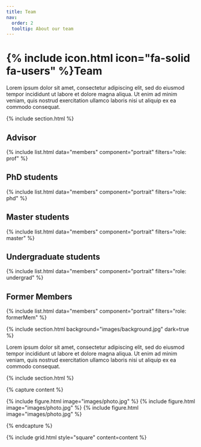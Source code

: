 ```yaml
---
title: Team
nav:
  order: 2
  tooltip: About our team
---
```


# {% include icon.html icon="fa-solid fa-users" %}Team

Lorem ipsum dolor sit amet, consectetur adipiscing elit, sed do eiusmod tempor
incididunt ut labore et dolore magna aliqua. Ut enim ad minim veniam, quis
nostrud exercitation ullamco laboris nisi ut aliquip ex ea commodo consequat.

{% include section.html %}

## Advisor

{% include list.html data="members" component="portrait" filters="role: prof" %}

## PhD students

{% include list.html data="members" component="portrait" filters="role: phd" %}

## Master students

{% include list.html data="members" component="portrait" filters="role: master" %}

## Undergraduate students

{% include list.html data="members" component="portrait" filters="role: undergrad" %}

## Former Members

{% include list.html data="members" component="portrait" filters="role: formerMem" %}

{% include section.html background="images/background.jpg" dark=true %}

Lorem ipsum dolor sit amet, consectetur adipiscing elit, sed do eiusmod tempor
incididunt ut labore et dolore magna aliqua. Ut enim ad minim veniam, quis
nostrud exercitation ullamco laboris nisi ut aliquip ex ea commodo consequat.

{% include section.html %}

{% capture content %}

{% include figure.html image="images/photo.jpg" %}
{% include figure.html image="images/photo.jpg" %}
{% include figure.html image="images/photo.jpg" %}

{% endcapture %}

{% include grid.html style="square" content=content %}
